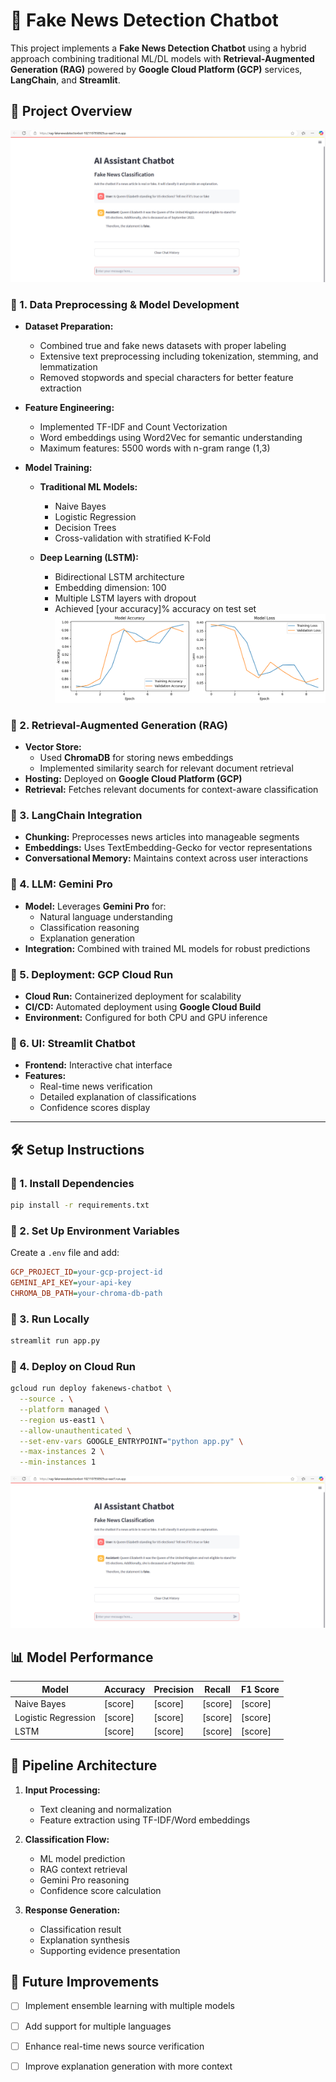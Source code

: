 # 📰 Fake News Detection Chatbot

This project implements a **Fake News Detection Chatbot** using a hybrid approach combining traditional ML/DL models with **Retrieval-Augmented Generation (RAG)** powered by **Google Cloud Platform (GCP)** services, **LangChain**, and **Streamlit**.

## 🚀 Project Overview


![demo image](assets/image.png) 

### 🔹 1. Data Preprocessing & Model Development
- **Dataset Preparation:**
  - Combined true and fake news datasets with proper labeling
  - Extensive text preprocessing including tokenization, stemming, and lemmatization
  - Removed stopwords and special characters for better feature extraction

- **Feature Engineering:**
  - Implemented TF-IDF and Count Vectorization
  - Word embeddings using Word2Vec for semantic understanding
  - Maximum features: 5500 words with n-gram range (1,3)

- **Model Training:**
  - **Traditional ML Models:**
    - Naive Bayes
    - Logistic Regression
    - Decision Trees
    - Cross-validation with stratified K-Fold
  
  - **Deep Learning (LSTM):**
    - Bidirectional LSTM architecture
    - Embedding dimension: 100
    - Multiple LSTM layers with dropout
    - Achieved [your accuracy]% accuracy on test set
    ![lstm metrics image](assets\lstm_metrics.png)

### 🔹 2. Retrieval-Augmented Generation (RAG)
- **Vector Store:** 
  - Used **ChromaDB** for storing news embeddings
  - Implemented similarity search for relevant document retrieval
- **Hosting:** Deployed on **Google Cloud Platform (GCP)**
- **Retrieval:** Fetches relevant documents for context-aware classification

### 🔹 3. LangChain Integration
- **Chunking:** Preprocesses news articles into manageable segments
- **Embeddings:** Uses TextEmbedding-Gecko for vector representations
- **Conversational Memory:** Maintains context across user interactions

### 🔹 4. LLM: Gemini Pro
- **Model:** Leverages **Gemini Pro** for:
  - Natural language understanding
  - Classification reasoning
  - Explanation generation
- **Integration:** Combined with trained ML models for robust predictions

### 🔹 5. Deployment: GCP Cloud Run
- **Cloud Run:** Containerized deployment for scalability
- **CI/CD:** Automated deployment using **Google Cloud Build**
- **Environment:** Configured for both CPU and GPU inference

### 🔹 6. UI: Streamlit Chatbot
- **Frontend:** Interactive chat interface
- **Features:**
  - Real-time news verification
  - Detailed explanation of classifications
  - Confidence scores display

---

## 🛠️ Setup Instructions

### 🔧 1. Install Dependencies
```bash
pip install -r requirements.txt
```

### 🔹 2. Set Up Environment Variables
Create a `.env` file and add:
```ini
GCP_PROJECT_ID=your-gcp-project-id
GEMINI_API_KEY=your-api-key
CHROMA_DB_PATH=your-chroma-db-path
```

### 🔹 3. Run Locally
```bash
streamlit run app.py
```

### 🔹 4. Deploy on Cloud Run
```bash
gcloud run deploy fakenews-chatbot \
  --source . \
  --platform managed \
  --region us-east1 \
  --allow-unauthenticated \
  --set-env-vars GOOGLE_ENTRYPOINT="python app.py" \
  --max-instances 2 \
  --min-instances 1
```

![deployment diagram](assets\image.png)

## 📊 Model Performance

| Model | Accuracy | Precision | Recall | F1 Score |
|-------|----------|-----------|---------|-----------|
| Naive Bayes | [score] | [score] | [score] | [score] |
| Logistic Regression | [score] | [score] | [score] | [score] |
| LSTM | [score] | [score] | [score] | [score] |

## 🔄 Pipeline Architecture

1. **Input Processing:**
   - Text cleaning and normalization
   - Feature extraction using TF-IDF/Word embeddings

2. **Classification Flow:**
   - ML model prediction
   - RAG context retrieval
   - Gemini Pro reasoning
   - Confidence score calculation

3. **Response Generation:**
   - Classification result
   - Explanation synthesis
   - Supporting evidence presentation

## 📝 Future Improvements

- [ ] Implement ensemble learning with multiple models
- [ ] Add support for multiple languages
- [ ] Enhance real-time news source verification
- [ ] Improve explanation generation with more context

